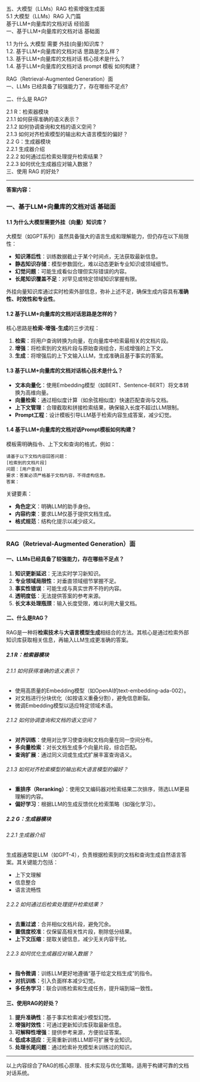 五、大模型（LLMs）RAG 检索增强生成面  
5.1 大模型（LLMs）RAG 入门篇  
基于LLM+向量库的文档对话 经验面  
一、基于LLM+向量库的文档对话 基础面  

1.1 为什么 大模型 需要 外挂(向量)知识库？  
1.2. 基于LLM+向量库的文档对话 思路是怎么样？  
1.3. 基于LLM+向量库的文档对话 核心技术是什么？  
1.4. 基于LLM+向量库的文档对话 prompt 模板 如何构建？  

RAG（Retrieval-Augmented Generation）面  
一、LLMs 已经具备了较强能力了，存在哪些不足点?  

二、什么是 RAG?  

2.1 R：检索器模块  
2.1.1 如何获得准确的语义表示？  
2.1.2 如何协调查询和文档的语义空间？  
2.1.3 如何对齐检索模型的输出和大语言模型的偏好？  
2.2 G：生成器模块  
2.2.1 生成器介绍  
2.2.2 如何通过后检索处理提升检索结果？  
2.2.3 如何优化生成器应对输入数据？  
三、使用 RAG 的好处?  

---

**答案内容：**

### 一、基于LLM+向量库的文档对话 基础面

#### 1.1 为什么大模型需要外挂（向量）知识库？
大模型（如GPT系列）虽然具备强大的语言生成和理解能力，但仍存在以下局限性：
- **知识滞后性**：训练数据截止于某个时间点，无法获取最新信息。
- **静态知识存储**：模型参数固化，难以动态更新专业知识或领域细节。
- **幻觉问题**：可能生成看似合理但实际错误的内容。
- **长尾知识覆盖不足**：对罕见或特定领域知识掌握有限。

外挂向量知识库通过实时检索外部信息，弥补上述不足，确保生成内容具有**准确性、时效性和专业性**。

#### 1.2 基于LLM+向量库的文档对话思路是怎样的？
核心思路是**检索-增强-生成**的三步流程：
1. **检索**：将用户查询转换为向量，在向量库中检索最相关的文档片段。
2. **增强**：将检索到的文档片段与原始查询组合，形成增强的上下文。
3. **生成**：将增强后的上下文输入LLM，生成准确且基于事实的答案。

#### 1.3 基于LLM+向量库的文档对话核心技术是什么？
- **文本向量化**：使用Embedding模型（如BERT、Sentence-BERT）将文本转换为高维向量。
- **向量检索**：通过相似度计算（如余弦相似度）快速匹配查询与文档。
- **上下文管理**：合理截取和拼接检索结果，确保输入长度不超过LLM限制。
- **Prompt工程**：设计模板引导LLM基于检索内容生成答案，减少幻觉。

#### 1.4 基于LLM+向量库的文档对话Prompt模板如何构建？
模板需明确指令、上下文和查询的格式，例如：
```
请基于以下文档内容回答问题：  
[检索到的文档片段]  
问题：[用户查询]  
要求：答案必须严格基于文档内容，不得虚构信息。  
答案：
```
关键要素：
- **角色定义**：明确LLM的助手身份。
- **内容约束**：要求LLM仅基于提供文档生成。
- **格式规范**：结构化提示以减少歧义。

---

### RAG（Retrieval-Augmented Generation）面

#### 一、LLMs已经具备了较强能力，存在哪些不足点？
1. **知识更新延迟**：无法实时学习新知识。
2. **专业领域局限性**：对垂直领域细节掌握不足。
3. **事实性错误**：可能生成与真实世界不符的内容。
4. **透明度低**：无法提供答案的参考来源。
5. **长文本处理瓶颈**：输入长度受限，难以利用大量文档。

#### 二、什么是RAG？
RAG是一种将**检索技术**与**大语言模型生成**相结合的方法。其核心是通过检索外部知识库获取相关信息，再输入LLM生成更准确的答案。

##### 2.1 R：检索器模块
###### 2.1.1 如何获得准确的语义表示？
- 使用高质量的Embedding模型（如OpenAI的text-embedding-ada-002）。
- 对文档进行分块优化（如按语义重叠分割），避免信息断裂。
- 微调Embedding模型以适应特定领域术语。

###### 2.1.2 如何协调查询和文档的语义空间？
- **对齐训练**：使用对比学习使查询和文档向量在同一空间分布。
- **多向量检索**：对长文档生成多个向量片段，综合匹配。
- **查询扩展**：通过同义词或生成式扩展丰富查询语义。

###### 2.1.3 如何对齐检索模型的输出和大语言模型的偏好？
- **重排序（Reranking）**：使用交叉编码器对检索结果二次排序，筛选LLM更易理解的内容。
- **偏好学习**：根据LLM的生成反馈优化检索策略（如强化学习）。

##### 2.2 G：生成器模块
###### 2.2.1 生成器介绍
生成器通常是LLM（如GPT-4），负责根据检索到的文档和查询生成自然语言答案。其关键能力包括：
- 上下文理解
- 信息整合
- 语言流畅性

###### 2.2.2 如何通过后检索处理提升检索结果？
- **去重过滤**：合并相似文档片段，避免冗余。
- **置信度校准**：仅保留高相关性片段，剔除低分结果。
- **上下文压缩**：提取关键信息，减少无关内容干扰。

###### 2.2.3 如何优化生成器应对输入数据？
- **指令微调**：训练LLM更好地遵循“基于给定文档生成”的指令。
- **对抗训练**：引入负面样本减少幻觉。
- **多任务学习**：联合训练检索和生成任务，提升端到端一致性。

#### 三、使用RAG的好处？
1. **提升准确性**：基于事实检索减少模型幻觉。
2. **增强时效性**：可通过更新知识库获取最新信息。
3. **可解释性增强**：提供参考来源，方便验证答案。
4. **低成本适应**：无需重新训练LLM即可扩展专业知识。
5. **处理长尾问题**：通过检索补充模型未训练过的知识。

---  
以上内容综合了RAG的核心原理、技术实现与优化策略，适用于构建可靠的文档对话系统。
